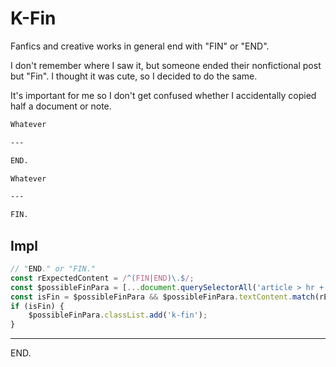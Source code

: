 # K-Fin

Fanfics and creative works in general end with "FIN" or "END".

I don't remember where I saw it, but someone ended their nonfictional post but "Fin".
I thought it was cute, so I decided to do the same.

It's important for me so I don't get confused whether I accidentally copied half a document or note.

```md
Whatever

---

END.
```

```md
Whatever

---

FIN.
```


## Impl

```js
// "END." or "FIN."
const rExpectedContent = /^(FIN|END)\.$/;
const $possibleFinPara = [...document.querySelectorAll('article > hr + p:last-of-type')].at(-1);
const isFin = $possibleFinPara && $possibleFinPara.textContent.match(rExpectedContent);
if (isFin) {
    $possibleFinPara.classList.add('k-fin');
}
```

---

END.
